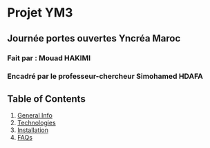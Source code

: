 # Projet YM3 
## Journée portes ouvertes Yncréa Maroc
### Fait par : Mouad HAKIMI
### Encadré par le professeur-chercheur Simohamed HDAFA

## Table of Contents
1. [General Info](#general-info)
2. [Technologies](#technologies)
3. [Installation](#installation)
4. [FAQs](#faqs)